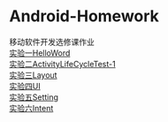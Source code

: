 # Android-Homework
移动软件开发选修课作业<br>
[实验一HelloWord](https://github.com/ShieldManCCC/Android-Homework/tree/master/HelloWord)<br>
[实验二ActivityLifeCycleTest-1 ](https://github.com/ShieldManCCC/Android-Homework/tree/master/ActivityLifeCycleTest-1)<br>
[实验三Layout](https://github.com/ShieldManCCC/Android-Homework/tree/master/Layout)<br>
[实验四UI](https://github.com/ShieldManCCC/Android-Homework/tree/master/UImodule)<br>
[实验五Setting](https://github.com/ShieldManCCC/Android-Homework/tree/master/Setting)<br>
[实验六Intent](https://github.com/ShieldManCCC/Android-Homework/tree/master/Intent)<br>
